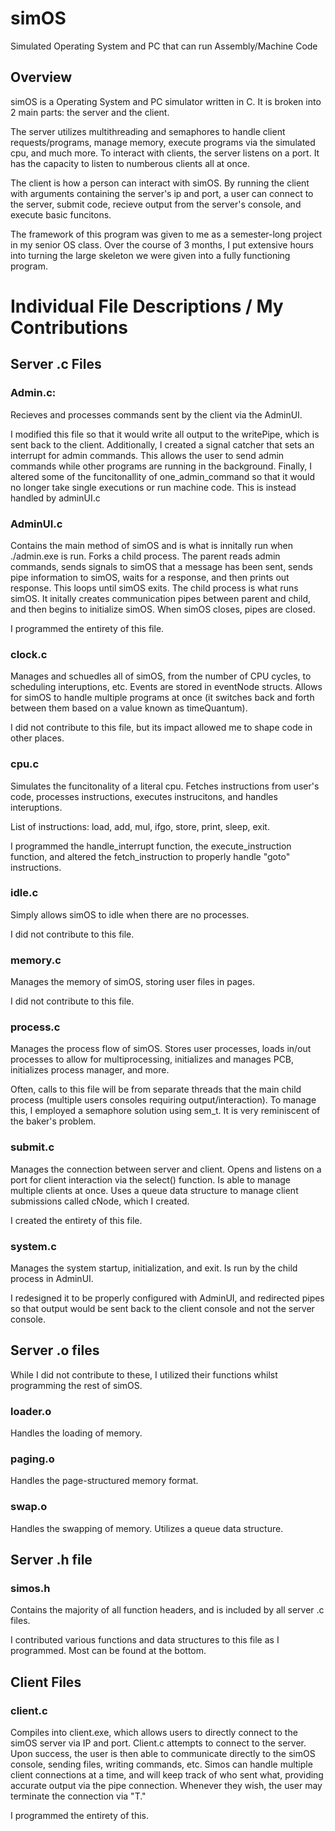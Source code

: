 # simOS
Simulated Operating System and PC that can run Assembly/Machine Code


## Overview
simOS is a Operating System and PC simulator written in C. It is broken into 2 main parts: the server and the client.

The server utilizes multithreading and semaphores to handle client requests/programs, manage memory, execute programs via the simulated cpu, and much more. To interact with clients, the server listens on a port. It has the capacity to listen to numberous clients all at once.

The client is how a person can interact with simOS. By running the client with arguments containing the server's ip and port, a user can connect to the server, submit code, recieve output from the server's console, and execute basic funcitons.

The framework of this program was given to me as a semester-long project in my senior OS class. Over the course of 3 months, I put extensive hours into turning the large skeleton we were given into a fully functioning program.

# Individual File Descriptions / My Contributions

## Server .c Files

### Admin.c:

Recieves and processes commands sent by the client via the AdminUI. 

I modified this file so that it would write all output to the writePipe, which is sent back to the client. Additionally, I created a signal catcher that sets an interrupt for admin commands. This allows the user to send admin commands while other programs are running in the background. Finally, I altered some of the funcitonallity of one_admin_command so that it would no longer take single executions or run machine code. This is instead handled by adminUI.c

### AdminUI.c

Contains the main method of simOS and is what is innitally run when ./admin.exe is run. Forks a child process. The parent reads admin commands, sends signals to simOS that a message has been sent, sends pipe information to simOS, waits for a response, and then prints out response. This loops until simOS exits. The child process is what runs simOS. It initally creates communication pipes between parent and child, and then begins to initialize simOS. When simOS closes, pipes are closed.

I programmed the entirety of this file.

### clock.c

Manages and schuedles all of simOS, from the number of CPU cycles, to scheduling interuptions, etc. Events are stored in eventNode structs. Allows for simOS to handle multiple programs at once (it switches back and forth between them based on a value known as timeQuantum).

I did not contribute to this file, but its impact allowed me to shape code in other places.

### cpu.c

Simulates the funcitonality of a literal cpu. Fetches instructions from user's code, processes instructions, executes instrucitons, and handles interuptions. 

List of instructions: load, add, mul, ifgo, store, print, sleep, exit.

I programmed the handle_interrupt function, the execute_instruction function, and altered the fetch_instruction to properly handle "goto" instructions.

### idle.c

Simply allows simOS to idle when there are no processes. 

I did not contribute to this file.

### memory.c

Manages the memory of simOS, storing user files in pages.

I did not contribute to this file.

### process.c

Manages the process flow of simOS. Stores user processes, loads in/out processes to allow for multiprocessing, 
initializes and manages PCB, initializes process manager, and more.

Often, calls to this file will be from separate threads that the main child process (multiple users consoles requiring output/interaction). To manage this, I employed a semaphore solution using sem_t. It is very reminiscent of the baker's problem.

### submit.c

Manages the connection between server and client. Opens and listens on a port for client interaction via the select() function. Is able to manage multiple clients at once. Uses a queue data structure to manage client submissions called cNode, which I created. 

I created the entirety of this file.

### system.c

Manages the system startup, initialization, and exit. Is run by the child process in AdminUI.

I redesigned it to be properly configured with AdminUI, and redirected pipes so that output would be sent back to the client console and not the server console. 

## Server .o files 

While I did not contribute to these, I utilized their functions whilst programming the rest of simOS.

### loader.o 

Handles the loading of memory.

### paging.o

Handles the page-structured memory format.

### swap.o

Handles the swapping of memory. Utilizes a queue data structure.

## Server .h file 

### simos.h

Contains the majority of all function headers, and is included by all server .c files. 

I contributed various functions and data structures to this file as I programmed. Most can be found at the bottom.

## Client Files

### client.c 

Compiles into client.exe, which allows users to directly connect to the simOS server via IP and port. Client.c attempts to connect to the server. Upon success, the user is then able to communicate directly to the simOS console, sending files, writing commands, etc. Simos can handle multiple client connections at a time, and will keep track of who sent what, providing accurate output via the pipe connection. Whenever they wish, the user may terminate the connection via "T." 

I programmed the entirety of this.
